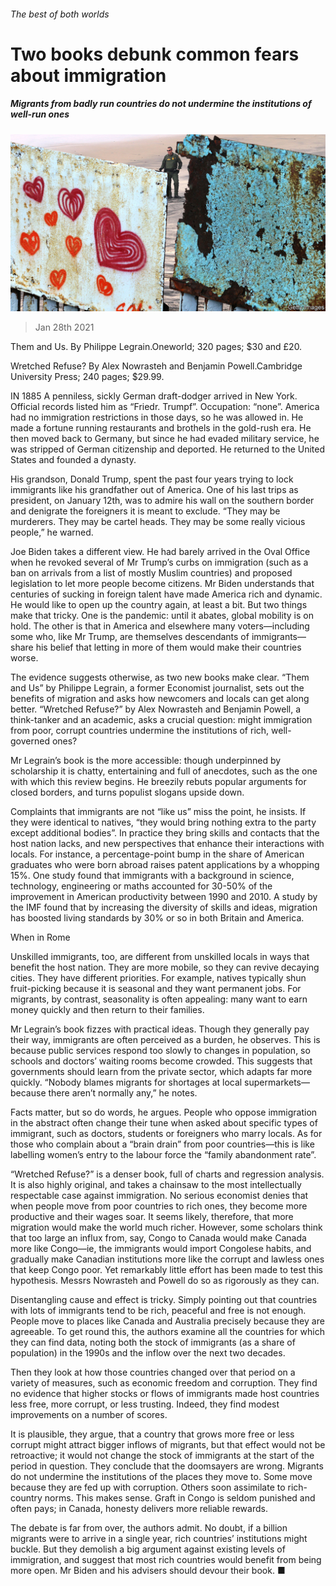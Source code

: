 ###### The best of both worlds

# Two books debunk common fears about immigration 

##### Migrants from badly run countries do not undermine the institutions of well-run ones 

![image](images/20210130_BKP008_0.jpg) 

> Jan 28th 2021 


Them and Us. By Philippe Legrain.Oneworld; 320 pages; $30 and £20.


Wretched Refuse? By Alex Nowrasteh and Benjamin Powell.Cambridge University Press; 240 pages; $29.99.



IN 1885 A penniless, sickly German draft-dodger arrived in New York. Official records listed him as “Friedr. Trumpf”. Occupation: “none”. America had no immigration restrictions in those days, so he was allowed in. He made a fortune running restaurants and brothels in the gold-rush era. He then moved back to Germany, but since he had evaded military service, he was stripped of German citizenship and deported. He returned to the United States and founded a dynasty.


His grandson, Donald Trump, spent the past four years trying to lock immigrants like his grandfather out of America. One of his last trips as president, on January 12th, was to admire his wall on the southern border and denigrate the foreigners it is meant to exclude. “They may be murderers. They may be cartel heads. They may be some really vicious people,” he warned.


Joe Biden takes a different view. He had barely arrived in the Oval Office when he revoked several of Mr Trump’s curbs on immigration (such as a ban on arrivals from a list of mostly Muslim countries) and proposed legislation to let more people become citizens. Mr Biden understands that centuries of sucking in foreign talent have made America rich and dynamic. He would like to open up the country again, at least a bit. But two things make that tricky. One is the pandemic: until it abates, global mobility is on hold. The other is that in America and elsewhere many voters—including some who, like Mr Trump, are themselves descendants of immigrants—share his belief that letting in more of them would make their countries worse.


The evidence suggests otherwise, as two new books make clear. “Them and Us” by Philippe Legrain, a former Economist journalist, sets out the benefits of migration and asks how newcomers and locals can get along better. “Wretched Refuse?” by Alex Nowrasteh and Benjamin Powell, a think-tanker and an academic, asks a crucial question: might immigration from poor, corrupt countries undermine the institutions of rich, well-governed ones?


Mr Legrain’s book is the more accessible: though underpinned by scholarship it is chatty, entertaining and full of anecdotes, such as the one with which this review begins. He breezily rebuts popular arguments for closed borders, and turns populist slogans upside down.


Complaints that immigrants are not “like us” miss the point, he insists. If they were identical to natives, “they would bring nothing extra to the party except additional bodies”. In practice they bring skills and contacts that the host nation lacks, and new perspectives that enhance their interactions with locals. For instance, a percentage-point bump in the share of American graduates who were born abroad raises patent applications by a whopping 15%. One study found that immigrants with a background in science, technology, engineering or maths accounted for 30-50% of the improvement in American productivity between 1990 and 2010. A study by the IMF found that by increasing the diversity of skills and ideas, migration has boosted living standards by 30% or so in both Britain and America.

When in Rome


Unskilled immigrants, too, are different from unskilled locals in ways that benefit the host nation. They are more mobile, so they can revive decaying cities. They have different priorities. For example, natives typically shun fruit-picking because it is seasonal and they want permanent jobs. For migrants, by contrast, seasonality is often appealing: many want to earn money quickly and then return to their families.


Mr Legrain’s book fizzes with practical ideas. Though they generally pay their way, immigrants are often perceived as a burden, he observes. This is because public services respond too slowly to changes in population, so schools and doctors’ waiting rooms become crowded. This suggests that governments should learn from the private sector, which adapts far more quickly. “Nobody blames migrants for shortages at local supermarkets—because there aren’t normally any,” he notes.


Facts matter, but so do words, he argues. People who oppose immigration in the abstract often change their tune when asked about specific types of immigrant, such as doctors, students or foreigners who marry locals. As for those who complain about a “brain drain” from poor countries—this is like labelling women’s entry to the labour force the “family abandonment rate”.


“Wretched Refuse?” is a denser book, full of charts and regression analysis. It is also highly original, and takes a chainsaw to the most intellectually respectable case against immigration. No serious economist denies that when people move from poor countries to rich ones, they become more productive and their wages soar. It seems likely, therefore, that more migration would make the world much richer. However, some scholars think that too large an influx from, say, Congo to Canada would make Canada more like Congo—ie, the immigrants would import Congolese habits, and gradually make Canadian institutions more like the corrupt and lawless ones that keep Congo poor. Yet remarkably little effort has been made to test this hypothesis. Messrs Nowrasteh and Powell do so as rigorously as they can.


Disentangling cause and effect is tricky. Simply pointing out that countries with lots of immigrants tend to be rich, peaceful and free is not enough. People move to places like Canada and Australia precisely because they are agreeable. To get round this, the authors examine all the countries for which they can find data, noting both the stock of immigrants (as a share of population) in the 1990s and the inflow over the next two decades.


Then they look at how those countries changed over that period on a variety of measures, such as economic freedom and corruption. They find no evidence that higher stocks or flows of immigrants made host countries less free, more corrupt, or less trusting. Indeed, they find modest improvements on a number of scores.


It is plausible, they argue, that a country that grows more free or less corrupt might attract bigger inflows of migrants, but that effect would not be retroactive; it would not change the stock of immigrants at the start of the period in question. They conclude that the doomsayers are wrong. Migrants do not undermine the institutions of the places they move to. Some move because they are fed up with corruption. Others soon assimilate to rich-country norms. This makes sense. Graft in Congo is seldom punished and often pays; in Canada, honesty delivers more reliable rewards.


The debate is far from over, the authors admit. No doubt, if a billion migrants were to arrive in a single year, rich countries’ institutions might buckle. But they demolish a big argument against existing levels of immigration, and suggest that most rich countries would benefit from being more open. Mr Biden and his advisers should devour their book. ■


